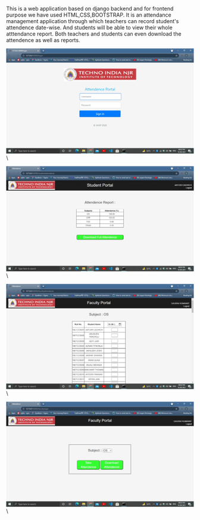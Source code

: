 This is a web application based on django backend and for frontend purpose we have used HTML,CSS,BOOTSTRAP.
It is an attendance management application through which teachers can record student's attendence date-wise.
And students will be able to view their whole atttendance report.
Both teachers and students can even download the attendence as well as reports.

![Alt text](./SS/ss1.jpeg?raw=true "Title")\

![Alt text](./SS/ss2.jpeg?raw=true "Title")\

![Alt text](./SS/ss3.jpeg?raw=true "Title")\

![Alt text](./SS/ss4.jpeg?raw=true "Title")\
